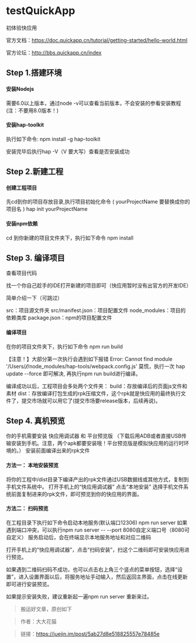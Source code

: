 # testQuickApp
初体验快应用

官方文档：https://doc.quickapp.cn/tutorial/getting-started/hello-world.html

官方论坛：http://bbs.quickapp.cn/index

## Step 1.搭建环境
#### 安装Nodejs

需要6.0以上版本，通过node -v可以查看当前版本，不会安装的参看安装教程  (注：不要用8.0版本！)

#### 安装hap-toolkit
执行如下命令:
  npm install -g hap-toolkit
  
安装完毕后执行hap -V（V 要大写）查看是否安装成功

## Step 2.新建工程
#### 创建工程项目
先cd到你的项目存放目录,执行项目初始化命令 ( yourProjectName 要替换成你的项目名 )
  hap init yourProjectName

#### 安装npm依赖
cd 到你新建的项目文件夹下，执行如下命令
  npm install
## Step 3.	编译项目
查看项目代码

找一个你自己趁手的IDE打开新建的项目即可（快应用暂时没有出官方的开发IDE）

简单介绍一下（可跳过）

src：项目源文件夹
src/manifest.json：项目配置文件
node_modules：项目的依赖类库
package.json：npm的项目配置文件

#### 编译项目

在你的项目文件夹下，执行如下命令
  npm run build	

【注意！】大部分第一次执行会遇到如下报错
Error: Cannot find module '/Users/***/***/node_modules/hap-tools/webpack.config.js'
莫慌，执行一次 hap update --force 即可解决, 再执行npm run build进行编译。

编译成功以后，工程项目会多处两个文件夹：
build：存放编译后的页面js文件和素材
dist：存放编译打包生成的rpk压缩文件，这个rpk就是快应用的最终执行文件了，提交市场就可以用它了(提交市场要release版本，后续再说)。

## Step 4.	真机预览
你的手机需要安装 快应用调试器 和 平台预览版 （下载后用ADB或者直接USB传输安装到手机。注意，两个apk都要安装哦！平台预览版是模拟快应用的运行时环境的。）
安装前面编译出来的rpk文件

#### 方法一： 本地安装预览

将你的工程中/dist目录下编译产出的rpk文件通过USB数据线或其他方式，复制到手机文件系统中。
打开手机上的“快应用调试器” 点击“本地安装” 选择手机文件系统前面复制进来的rpk文件，即可预览到你的快应用的界面。

#### 方法二： 扫码预览

在工程目录下执行如下命令启动本地服务(默认端口12306)
  npm run server
如果遇到端口冲突，可以执行npm run server -- --port 8080自定义端口号（8080可自定义）
服务启动后，会在终端显示本地服务地址和对应二维码

打开手机上的“快应用调试器”，点击“扫码安装”，扫这个二维码即可安装快应用进行预览。


如果遇到二维码扫码不成功，也可以点击右上角三个竖点的菜单按钮，选择“设置”，进入设置界面以后，将服务地址手动输入，然后返回主界面，点击在线更新即可进行安装预览。


如果提示安装失败，建议重新起一遍npm run server 重新来过。

>  搬运好文章，原创如下

>  作者：大大花猫

>  链接：https://juejin.im/post/5ab27d8e518825557e78485e

